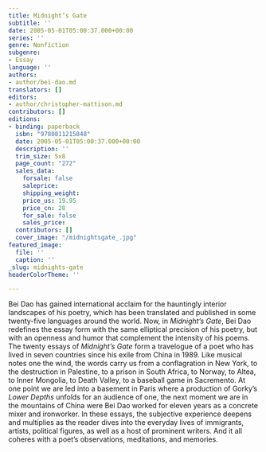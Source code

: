 ```yaml
---
title: Midnight’s Gate
subtitle: ''
date: 2005-05-01T05:00:37.000+00:00
series: ''
genre: Nonfiction
subgenre:
- Essay
language: ''
authors:
- author/bei-dao.md
translators: []
editors:
- author/christopher-mattison.md
contributors: []
editions:
- binding: paperback
  isbn: "9780811215848"
  date: 2005-05-01T05:00:37.000+00:00
  description: ''
  trim_size: 5x8
  page_count: "272"
  sales_data:
    forsale: false
    saleprice: 
    shipping_weight: 
    price_us: 19.95
    price_cn: 28
    for_sale: false
    sales_price: 
  contributors: []
  cover_image: "/midnightsgate_.jpg"
featured_image:
  file: ''
  caption: ''
_slug: midnights-gate
headerColorTheme: ''

---
```

Bei Dao has gained international acclaim for the hauntingly interior landscapes of his poetry, which has been translated and published in some twenty-five languages around the world. Now, in _Midnight’s Gate_, Bei Dao redefines the essay form with the same elliptical precision of his poetry, but with an openness and humor that complement the intensity of his poems. The twenty essays of _Midnight’s Gate_ form a travelogue of a poet who has lived in seven countries since his exile from China in 1989. Like musical notes one the wind, the words carry us from a conflagration in New York, to the destruction in Palestine, to a prison in South Africa, to Norway, to Altea, to Inner Mongolia, to Death Valley, to a baseball game in Sacremento. At one point we are led into a basement in Paris where a production of Gorky’s _Lower Depths_ unfolds for an audience of one, the next moment we are in the mountains of China were Bei Dao worked for eleven years as a concrete mixer and ironworker. In these essays, the subjective experience deepens and multiplies as the reader dives into the everyday lives of immigrants, artists, political figures, as well as a host of prominent writers. And it all coheres with a poet’s observations, meditations, and memories.